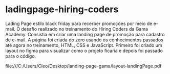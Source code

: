 # ladingpage-hiring-coders
Lading Page estilo black friday para recerber promoções por meio de e-mail.
O desafio realizado no treinamento do Hiring Coders da Gama Academy.
Consistia em criar uma landing page de promoção para cadastro de e-mail. 
A página foi criada do zero usando os conhecimentos passados até agora no treinamento, HTML, CSS e JavaScript.
Primeiro foi criado um layout no figma para visualizar como o projeto ficaria e depois foi passado para o código. 

file:///C:/Users/Cleo/Desktop/landing-page-gama/layout-landingPage.pdf
